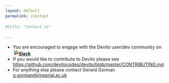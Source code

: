 ```yaml
---
layout: default
permalink: /contact

#title: "Contact us"

---
```


* You are encouraged to engage with the Devito user/dev community on <a href="https://join.slack.com/t/devitocodes/shared_invite/zt-gtd2yxj9-Y31YKk_7lr9AwfXeL2iMFg" target="_blank"><img alt="Slack" src="images/slack.png" height="18"><strong>Slack</strong></a>
* If you would like to contribute to Devito please see <https://github.com/devitocodes/devito/blob/master/CONTRIBUTING.md>
* For anything else please contact Gerard Gorman <g.gorman@imperial.ac.uk>

